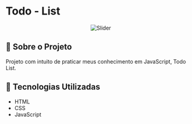 # Todo - List
<div align="center" id="top">
  <img src="./img/slider.png" alt="Slider"/>

</div>

## 📁 Sobre o Projeto

Projeto com intuito de praticar meus conhecimento em JavaScript, Todo List.

##

## 🚀 Tecnologias Utilizadas

- HTML
- CSS
- JavaScript
